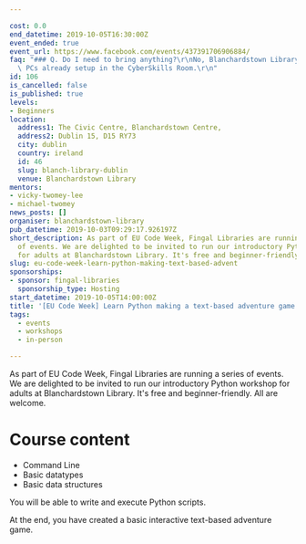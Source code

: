 ```yaml
---

cost: 0.0
end_datetime: 2019-10-05T16:30:00Z
event_ended: true
event_url: https://www.facebook.com/events/437391706906884/
faq: "### Q. Do I need to bring anything?\r\nNo, Blanchardstown Library will provide\
  \ PCs already setup in the CyberSkills Room.\r\n"
id: 106
is_cancelled: false
is_published: true
levels:
- Beginners
location:
  address1: The Civic Centre, Blanchardstown Centre,
  address2: Dublin 15, D15 RY73
  city: dublin
  country: ireland
  id: 46
  slug: blanch-library-dublin
  venue: Blanchardstown Library
mentors:
- vicky-twomey-lee
- michael-twomey
news_posts: []
organiser: blanchardstown-library
pub_datetime: 2019-10-03T09:29:17.926197Z
short_description: As part of EU Code Week, Fingal Libraries are running a series
  of events. We are delighted to be invited to run our introductory Python workshop
  for adults at Blanchardstown Library. It's free and beginner-friendly. All are welcome.
slug: eu-code-week-learn-python-making-text-based-advent
sponsorships:
- sponsor: fingal-libraries
  sponsorship_type: Hosting
start_datetime: 2019-10-05T14:00:00Z
title: '[EU Code Week] Learn Python making a text-based adventure game'
tags:
  - events
  - workshops
  - in-person

---
```


As part of EU Code Week, Fingal Libraries are running a series of events. We are delighted to be invited to run our introductory Python workshop for adults at Blanchardstown Library. It's free and beginner-friendly. All are welcome.

# Course content
* Command Line
* Basic datatypes
* Basic data structures

You will be able to write and execute Python scripts. 

At the end, you have created a basic interactive text-based adventure game.